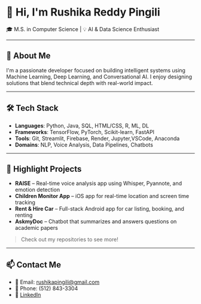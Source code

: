 # 👋 Hi, I'm Rushika Reddy Pingili

🎓 M.S. in Computer Science | 💡 AI & Data Science Enthusiast

---

## 🚀 About Me

I'm a passionate developer focused on building intelligent systems using Machine Learning, Deep Learning, and Conversational AI. I enjoy designing solutions that blend technical depth with real-world impact.

---

## 🛠️ Tech Stack

- **Languages**: Python, Java, SQL, HTML/CSS, R, ML, DL 
- **Frameworks**: TensorFlow, PyTorch, Scikit-learn, FastAPI  
- **Tools**: Git, Streamlit, Firebase, Render, Jupyter,VSCode, Anaconda  
- **Domains**: NLP, Voice Analysis, Data Pipelines, Chatbots

---

## 🧠 Highlight Projects

- **RAISE** – Real-time voice analysis app using Whisper, Pyannote, and emotion detection  
- **Children Monitor App** – iOS app for real-time location and screen time tracking  
- **Rent & Hire Car** – Full-stack Android app for car listing, booking, and renting  
- **AskmyDoc** – Chatbot that summarizes and answers questions on academic papers

> Check out my repositories to see more!

---

## 📫 Contact Me

- 📧 Email: [rushikapingili@gmail.com](mailto:rushikapingili@gmail.com)  
- 📱 Phone: (512) 843-3304  
- 🔗 [LinkedIn](https://www.linkedin.com/in/rushika-reddy-pingili/)  



